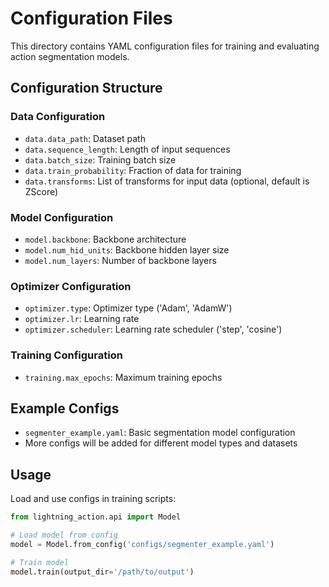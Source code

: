 # Configuration Files

This directory contains YAML configuration files for training and evaluating action segmentation models.

## Configuration Structure

### Data Configuration
- `data.data_path`: Dataset path
- `data.sequence_length`: Length of input sequences
- `data.batch_size`: Training batch size
- `data.train_probability`: Fraction of data for training
- `data.transforms`: List of transforms for input data (optional, default is ZScore) 

### Model Configuration
- `model.backbone`: Backbone architecture
- `model.num_hid_units`: Backbone hidden layer size
- `model.num_layers`: Number of backbone layers

### Optimizer Configuration
- `optimizer.type`: Optimizer type ('Adam', 'AdamW')
- `optimizer.lr`: Learning rate
- `optimizer.scheduler`: Learning rate scheduler ('step', 'cosine')

### Training Configuration
- `training.max_epochs`: Maximum training epochs

## Example Configs

- `segmenter_example.yaml`: Basic segmentation model configuration
- More configs will be added for different model types and datasets

## Usage

Load and use configs in training scripts:

```python
from lightning_action.api import Model

# Load model from config
model = Model.from_config('configs/segmenter_example.yaml')

# Train model
model.train(output_dir='/path/to/output')
```
